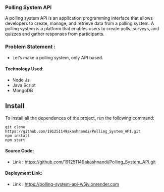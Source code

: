 ### Polling System API

A polling system API is an application programming interface that allows developers to create, manage, and retrieve data from a polling system. A polling system is a platform that enables users to create polls, surveys, and quizzes and gather responses from participants.

### Problem Statement : 
 - Let’s make a polling system, only API based.
 
#### Technology Used:
 - Node Js
 - Java Script
 - MongoDB
 

 ## Install

To install all the dependences of the project, run the following command:

    git clone https://github.com/191251149akashnandi/Polling_System_API.git
    npm install
    npm start


#### Source Code:
 - Link : https://github.com/191251149akashnandi/Polling_System_API.git


#### Deployment Link:
 - Link : https://polling-system-api-w5jv.onrender.com









